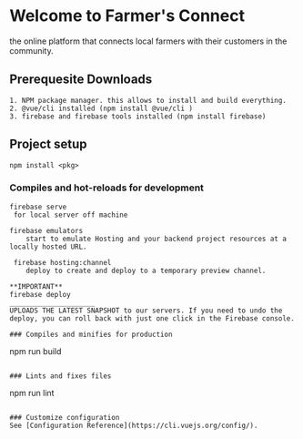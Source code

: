 # Welcome to Farmer's Connect
 the online platform that connects local farmers with their customers in the community. 



## Prerequesite Downloads
    1. NPM package manager. this allows to install and build everything.
    2. @vue/cli installed (npm install @vue/cli )
    3. firebase and firebase tools installed (npm install firebase)
## Project setup
```
npm install <pkg> 
```

### Compiles and hot-reloads for development
```
firebase serve
 for local server off machine 

firebase emulators
    start to emulate Hosting and your backend project resources at a locally hosted URL.

 firebase hosting:channel
    deploy to create and deploy to a temporary preview channel.  

**IMPORTANT**
firebase deploy  
_____________________
UPLOADS THE LATEST SNAPSHOT to our servers. If you need to undo the deploy, you can roll back with just one click in the Firebase console. 

### Compiles and minifies for production
```
npm run build
```

### Lints and fixes files
```
npm run lint
```

### Customize configuration
See [Configuration Reference](https://cli.vuejs.org/config/).
